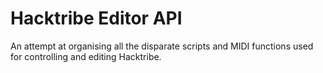 # Hacktribe Editor API

An attempt at organising all the disparate scripts and MIDI functions used for controlling and editing Hacktribe.
